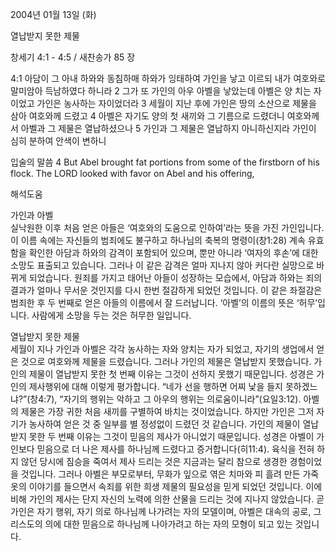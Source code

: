 2004년 01월 13일 (화)

열납받지 못한 제물



창세기 4:1 - 4:5 / 새찬송가 85 장


4:1 아담이 그 아내 하와와 동침하매 하와가 잉태하여 가인을 낳고 이르되 내가 여호와로 말미암아 득남하였다 하니라 
2 그가 또 가인의 아우 아벨을 낳았는데 아벨은 양 치는 자이었고 가인은 농사하는 자이었더라 
3 세월이 지난 후에 가인은 땅의 소산으로 제물을 삼아 여호와께 드렸고 
4 아벨은 자기도 양의 첫 새끼와 그 기름으로 드렸더니 여호와께서 아벨과 그 제물은 열납하셨으나 
5 가인과 그 제물은 열납하지 아니하신지라 가인이 심히 분하여 안색이 변하니 

입술의 말씀 
4 But Abel brought fat portions from some of the firstborn of his flock. The LORD looked with favor on Abel and his offering,

해석도움





가인과 아벨  
실낙원한 이후 처음 얻은 아들은 ‘여호와의 도움으로 인하여’라는 뜻을 가진 가인입니다. 이 이름 속에는 자신들의 범죄에도 불구하고 하나님의 축복의 명령이(창1:28) 계속 유효함을 확인한 아담과 하와의 감격이 포함되어 있으며, 뿐만 아니라 ‘여자의 후손’에 대한 소망도 표출되고 있습니다. 그러나 이 같은 감격은 얼마 지나지 않아 커다란 실망으로 바뀌게 되었습니다. 원죄를 가지고 태어난 아들이 성장하는 모습에서, 아담과 하와는 죄의 결과가 얼마나 무서운 것인지를 다시 한번 절감하게 되었던 것입니다. 이 같은 좌절감은 범죄한 후 두 번째로 얻은 아들의 이름에서 잘 드러납니다. ‘아벨’의 이름의 뜻은 ‘허무’입니다. 사람에게 소망을 두는 것은 허무한 일입니다.  

열납받지 못한 제물  
세월이 지나 가인과 아벨은 각각 농사하는 자와 양치는 자가 되었고, 자기의 생업에서 얻은 것으로 여호와께 제물을 드렸습니다. 그러나 가인의 제물은 열납받지 못했습니다. 가인의 제물이 열납받지 못한 첫 번째 이유는 그것이 선하지 못했기 때문입니다. 성경은 가인의 제사행위에 대해 이렇게 평가합니다. “네가 선을 행하면 어찌 낯을 들지 못하겠느냐?”(창4:7), “자기의 행위는 악하고 그 아우의 행위는 의로움이니라”(요일3:12). 아벨의 제물은 가장 귀한 처음 새끼를 구별하여 바치는 것이었습니다. 하지만 가인은 그저 자기가 농사하여 얻은 것 중 일부를 별 정성없이 드렸던 것 같습니다. 가인의 제물이 열납받지 못한 두 번째 이유는 그것이 믿음의 제사가 아니었기 때문입니다. 성경은 아벨이 가인보다 믿음으로 더 나은 제사를 하나님께 드렸다고 증거합니다(히11:4). 육식을 전혀 하지 않던 당시에 짐승을 죽여서 제사 드리는 것은 지금과는 달리 참으로 생경한 경험이었을 것입니다. 그러나 아벨은 부모로부터, 무화가 잎으로 엮은 치마와 피 흘려 만든 가죽옷의 이야기를 들으면서 속죄를 위한 희생 제물의 필요성을 믿게 되었던 것입니다. 이에 비해 가인의 제사는 단지 자신의 노력에 의한 산물을 드리는 것에 지나지 않았습니다. 곧 가인은 자기 행위, 자기 의로 하나님께 나가려는 자의 모델이며, 아벨은 대속의 공로, 그리스도의 의에 대한 믿음으로 하나님께 나아가려고 하는 자의 모형이 되고 있는 것입니다.